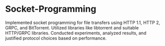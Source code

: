 # Socket-Programming
Implemented socket programming for file transfers using HTTP 1.1, HTTP 2, GRPC, and BitTorrent. Utilized libraries like libtorrent and suitable HTTP/GRPC libraries. Conducted experiments, analyzed results, and justified protocol choices based on performance.
